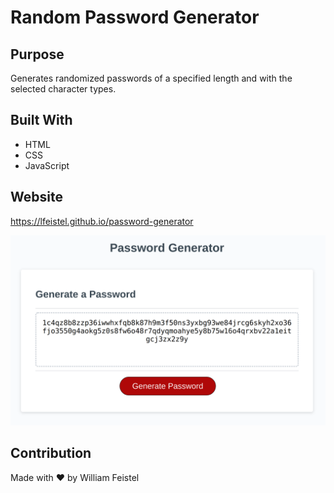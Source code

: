 # Random Password Generator
## Purpose
Generates randomized passwords of a specified length and with the selected character types.

## Built With
* HTML
* CSS
* JavaScript

## Website
https://lfeistel.github.io/password-generator

![Screenshot](./assets/images/screenshot.png)

## Contribution
Made with ❤️ by William Feistel

